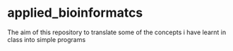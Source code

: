 # applied_bioinformatcs
The aim of this repository to translate some of the concepts i have learnt in class into simple programs
